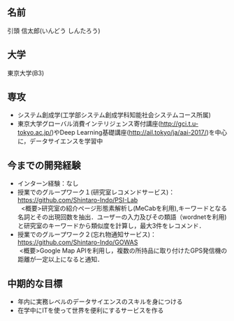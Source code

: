  ## 名前  
 引頭 信太郎(いんどう しんたろう)  
 
 ## 大学  
 東京大学(B3)  
 
 ## 専攻  
 - システム創成学(工学部システム創成学科知能社会システムコース所属)  
 - 東京大学グローバル消費インテリジェンス寄付講座(<http://gci.t.u-tokyo.ac.jp/>)やDeep Learning基礎講座(<http://ail.tokyo/ja/aai-2017/>)を中心に，データサイエンスを学習中  
 
 ## 今までの開発経験  
 - インターン経験：なし
 - 授業でのグループワーク１(研究室レコメンドサービス)：<https://github.com/Shintaro-Indo/PSI-Lab>  
   <概要>研究室の紹介ページ形態素解析し(MeCabを利用),キーワードとなる名詞とその出現回数を抽出．ユーザーの入力及びその類語（wordnetを利用)と研究室のキーワードから類似度を計算し，最大3件をレコメンド．
 - 授業でのグループワーク２(忘れ物通知サービス)：<https://github.com/Shintaro-Indo/GOWAS>  
  <概要>Google Map APIを利用し，複数の所持品に取り付けたGPS発信機の距離が一定以上になると通知．  
 
 ## 中期的な目標  
 - 年内に実務レベルのデータサイエンスのスキルを身につける
 - 在学中にITを使って世界を便利にするサービスを作る  
